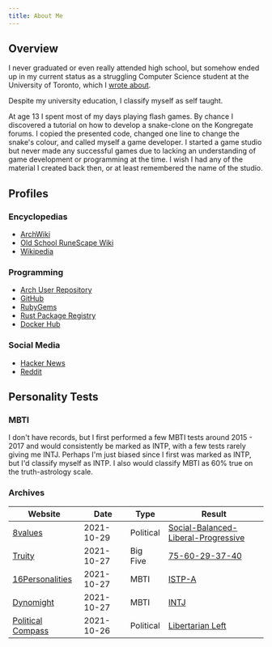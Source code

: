 ```yaml
---
title: About Me
---
```


## Overview

I never graduated or even really attended high school, but somehow ended up in
my current status as a struggling Computer Science student at the University of
Toronto, which I [wrote about](/uoft/).

Despite my university education, I classify myself as self taught.

At age 13 I spent most of my days playing flash games. By chance I discovered a
tutorial on how to develop a snake-clone on the Kongregate forums. I copied the
presented code, changed one line to change the snake's colour, and called myself
a game developer. I started a game studio but never made any successful games
due to lacking an understanding of game development or programming at the time.
I wish I had any of the material I created back then, or at least remembered the
name of the studio.

## Profiles

### Encyclopedias

- [ArchWiki](https://wiki.archlinux.org/title/User:PotatoDiet)
- [Old School RuneScape Wiki](https://oldschool.runescape.wiki/w/User:PotatoDiet)
- [Wikipedia](https://en.wikipedia.org/wiki/User:PotatoDiet)

### Programming

- [Arch User Repository](https://aur.archlinux.org/account/potatodiet)
- [GitHub](https://github.com/potatodiet)
- [RubyGems](https://rubygems.org/profiles/potatodiet)
- [Rust Package Registry](https://crates.io/users/potato-diet)
- [Docker Hub](https://hub.docker.com/u/potatodiet)

### Social Media

- [Hacker News](https://news.ycombinator.com/user?id=potatodiet)
- [Reddit](https://www.reddit.com/user/potato-diet)

## Personality Tests

### MBTI

I don't have records, but I first performed a few MBTI tests around 2015 - 2017
and would consistently be marked as INTP, with a few tests rarely giving me
INTJ. Perhaps I'm just biased since I first was marked as INTP, but I'd classify
myself as INTP. I also would classify MBTI as 60% true on the truth-astrology
scale.

### Archives

| Website                                                         | Date       | Type      | Result                                                                      |
| --------------------------------------------------------------- | ---------- | --------- | --------------------------------------------------------------------------- |
| [8values](https://8values.github.io/)                           | 2021-10-29 | Political | [Social-Balanced-Liberal-Progressive](/files/tests/8values_2021-10-29.html) |
| [Truity](https://www.truity.com/test/big-five-personality-test) | 2021-10-27 | Big Five  | [75-60-29-37-40](/files/tests/truity-big-five_2021-10-27.html)              |
| [16Personalities](https://www.16personalities.com/)             | 2021-10-27 | MBTI      | [ISTP-A](/files/tests/16personalities_2021-10-27.html)                      |
| [Dynomight](https://dynomight.net/mbti/)                        | 2021-10-27 | MBTI      | [INTJ](/files/tests/dynomight_2021-10-27.webp)                              |
| [Political Compass](https://www.politicalcompass.org/test)      | 2021-10-26 | Political | [Libertarian Left](/files/tests/political-compass_2021-10-26.webp)          |

